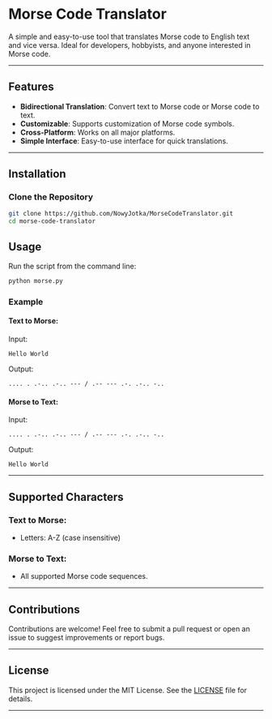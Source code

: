# Morse Code Translator

A simple and easy-to-use tool that translates Morse code to English text and vice versa. Ideal for developers, hobbyists, and anyone interested in Morse code.

---

## Features

- **Bidirectional Translation**: Convert text to Morse code or Morse code to text.
- **Customizable**: Supports customization of Morse code symbols.
- **Cross-Platform**: Works on all major platforms.
- **Simple Interface**: Easy-to-use interface for quick translations.

---

## Installation

### Clone the Repository
```bash
git clone https://github.com/NowyJotka/MorseCodeTranslator.git
cd morse-code-translator
```


## Usage

Run the script from the command line:
```bash
python morse.py
```

### Example

#### Text to Morse:
Input:
```
Hello World
```
Output:
```
.... . .-.. .-.. --- / .-- --- .-. .-.. -..
```

#### Morse to Text:
Input:
```
.... . .-.. .-.. --- / .-- --- .-. .-.. -..
```
Output:
```
Hello World
```

---

## Supported Characters

### Text to Morse:
- Letters: A-Z (case insensitive)

### Morse to Text:
- All supported Morse code sequences.

---


## Contributions

Contributions are welcome! Feel free to submit a pull request or open an issue to suggest improvements or report bugs.

---

## License

This project is licensed under the MIT License. See the [LICENSE](LICENSE) file for details.

---
